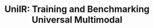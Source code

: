 ---
layout: post
title: 'UniIR: Training and Benchmarking Universal Multimodal'
subtitle: ''
categories: Computer Vision
tags: ["Multimodal"]
pdf_url: 'https://drive.google.com/file/d/1T3F_624bpfymQQxLJ_dqO4TNSjJTjEME/preview'
---